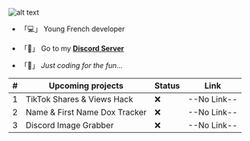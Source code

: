 ![alt text](https://github.com/AdemoYT/AdemoYT/blob/main/Sans%20titre.jpg?raw=true)



-  「💻」 Young French developer

-  「🎍」 Go to my **[Discord Server]()**

-  「🎈」 *Just coding for the fun...*




|  #  |      Upcoming projects              | Status |        Link        |
|-----|-------------------------------------|--------|--------------------|
|  1  |      TikTok Shares & Views Hack     |   ❌   |     --No Link--    |
|  2  |      Name & First Name Dox Tracker  |   ❌   |     --No Link--    |
|  3  |      Discord Image Grabber          |   ❌   |     --No Link--    |
